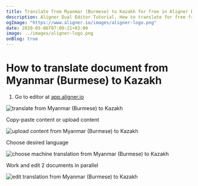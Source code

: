 ```yaml
---
title: Translate from Myanmar (Burmese) to Kazakh for free in Aligner Editor
description: Aligner Dual Editor Tutorial. How to translate for free from Myanmar (Burmese) to Kazakh. Aligner is multilingual document management platform. 
ogImage: "https://www.aligner.io/images/aligner-logo.png"
date: 2020-05-06T07:09:21+03:00
image: ../images/aligner-logo.png
onBlog: true
---
```


# How to translate document from Myanmar (Burmese) to Kazakh

1. Go to editor at [app.aligner.io](https://app.aligner.io "Aligner App web page")

![translate from Myanmar (Burmese) to Kazakh](../aligner-blank-editor.png "translate from Myanmar (Burmese) to Kazakh")

Copy-paste content or upload content

![upload content from Myanmar (Burmese) to Kazakh](../aligner-uploaded-document.png "upload content from Myanmar (Burmese) to Kazakh")

Choose desired language

![choose machine translation from Myanmar (Burmese) to Kazakh](../aligner-language-dropdown.png "choose machine translation from Myanmar (Burmese) to Kazakh")

Work and edit 2 documents in parallel

![edit translation from Myanmar (Burmese) to Kazakh](../aligner-double-sitded-editor.png "edit translation from Myanmar (Burmese) to Kazakh")

